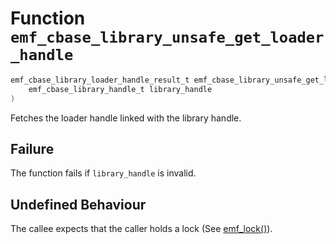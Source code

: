 # Function `emf_cbase_library_unsafe_get_loader_handle`

```c
emf_cbase_library_loader_handle_result_t emf_cbase_library_unsafe_get_loader_handle(
    emf_cbase_library_handle_t library_handle
)
```

Fetches the loader handle linked with the library handle.

## Failure

The function fails if `library_handle` is invalid.

## Undefined Behaviour

The callee expects that the caller holds a lock (See [emf_lock()](./fn.emf_lock.md)).
